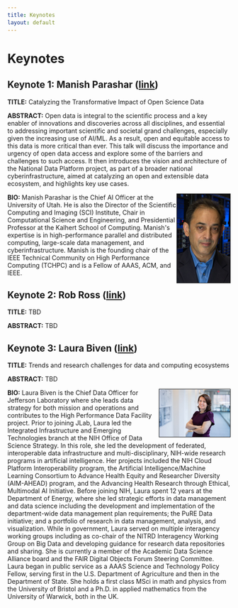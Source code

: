 ```yaml
---
title: Keynotes
layout: default
---
```


# Keynotes

## Keynote 1: Manish Parashar ([link](https://www.sci.utah.edu/people/parashar.html))

**TITLE:** Catalyzing the Transformative Impact of Open Science Data

**ABSTRACT:** Open data is integral to the scientific process and a key enabler of innovations and discoveries across all disciplines, and essential to addressing important scientific and societal grand challenges, especially given the increasing use of AI/ML. As a result, open and equitable access to this data is more critical than ever. This talk will discuss the importance and urgency of open data access and explore some of the barriers and challenges to such access. It then introduces the vision and architecture of the National Data Platform project, as part of a broader national cyberinfrastructure, aimed at catalyzing an open and extensible data ecosystem, and highlights key use cases.

<img src="./assets/images/parashar.jpg" align="right" border="1" width="120">

**BIO:** Manish Parashar is the Chief AI Officer at the University of Utah. He is also the Director of the Scientific Computing and Imaging (SCI) Institute, Chair in Computational Science and Engineering, and Presidential Professor at the Kalhert School of Computing. Manish's expertise is in high-performance parallel and distributed computing, large-scale data management, and cyberinfrastructure. Manish is the founding chair of the IEEE Technical Community on High Performance Computing (TCHPC) and is a Fellow of AAAS, ACM, and IEEE.

## Keynote 2: Rob Ross ([link](https://www.anl.gov/profile/robert-b-ross))

**TITLE:** TBD

**ABSTRACT:** TBD


## Keynote 3: Laura Biven ([link](https://orcid.org/0000-0002-5755-8449))

**TITLE:** Trends and research challenges for data and computing ecosystems

**ABSTRACT:** TBD

<img src="./assets/images/laurabiven.jpg" align="right" border="1" width="160">

**BIO:**  Laura Biven is the Chief Data Officer for Jefferson Laboratory where she leads data strategy for both mission and operations and contributes to the High Performance Data Facility project.
Prior to joining JLab, Laura led the Integrated Infrastructure and Emerging Technologies branch at the NIH Office of Data Science Strategy. In this role, she led the development of federated, interoperable data infrastructure and multi-disciplinary, NIH-wide research programs in artificial intelligence. Her projects included the NIH Cloud Platform Interoperability program, the Artificial Intelligence/Machine Learning Consortium to Advance Health Equity and Researcher Diversity (AIM-AHEAD) program, and the Advancing Health Research through Ethical, Multimodal AI Initiative.
Before joining NIH, Laura spent 12 years at the Department of Energy, where she led strategic efforts in data management and data science including the development and implementation of the department-wide data management plan requirements; the PuRE Data initiative; and a portfolio of research in data management, analysis, and visualization.
While in government, Laura served on multiple interagency working groups including as co-chair of the NITRD Interagency Working Group on Big Data and developing guidance for research data repositories and sharing. She is currently a member of the Academic Data Science Alliance board and the FAIR Digital Objects Forum Steering Committee.
Laura began in public service as a AAAS Science and Technology Policy Fellow, serving first in the U.S. Department of Agriculture and then in the Department of State. She holds a first class MSci in math and physics from the University of Bristol and a Ph.D. in applied mathematics from the University of Warwick, both in the UK.

